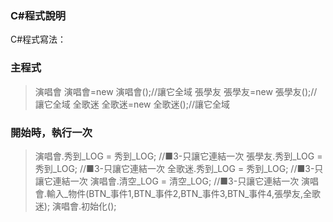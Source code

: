 ### C#程式說明

C#程式寫法：

### 主程式
> 演唱會 演唱會=new 演唱會();//讓它全域
> 張學友 張學友=new 張學友();//讓它全域
> 全歌迷 全歌迷=new 全歌迷();//讓它全域

### 開始時，執行一次
> 演唱會.秀到_LOG = 秀到_LOG;	//■3-只讓它連結一次
> 張學友.秀到_LOG = 秀到_LOG;	//■3-只讓它連結一次
> 全歌迷.秀到_LOG = 秀到_LOG;	//■3-只讓它連結一次
> 演唱會.清空_LOG = 清空_LOG;	//■3-只讓它連結一次
> 演唱會.輸入_物件(BTN_事件1,BTN_事件2,BTN_事件3,BTN_事件4,張學友,全歌迷);
> 演唱會.初始化();






